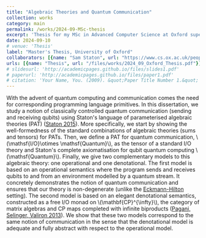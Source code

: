 ```yaml
---
title: "Algebraic Theories and Quantum Communication"
collection: works
category: main
permalink: /works/2024-09-MSc-thesis
excerpt: 'Thesis for my MSc in Advanced Computer Science at Oxford supervised by Sam Staton. This thesis gives an algebraic formulation to classically controlled quantum communication.'
date: 2024-09-10
# venue: 'Thesis'
label: "Master's Thesis, University of Oxford"
collaborators: [{name: "Sam Staton", url: "https://www.cs.ox.ac.uk/people/samuel.staton/main.html"}]
urls: [{name: "Thesis", url: "/files/works/2024_09_Oxford_Thesis.pdf"}]
# slidesurl: 'http://academicpages.github.io/files/slides1.pdf'
# paperurl: 'http://academicpages.github.io/files/paper1.pdf'
# citation: 'Your Name, You. (2009). &quot;Paper Title Number 1.&quot; <i>Journal 1</i>. 1(1).'
---
```


With the advent of quantum computing and communication comes the need for corresponding programming language primitives. In this dissertation, we study a notion of classically controlled quantum communication (sending and receiving qubits) using Staton's language of parameterised algebraic theories (PAT) ([Staton 2015](https://www.cs.ox.ac.uk/people/samuel.staton/papers/popl2015.pdf)). More specifically, we start by showing the well-formedness of the standard combinations of algebraic theories (sums and tensors) for PATs. Then, we define a PAT for quantum communication, \\(\mathsf{I/O}\otimes \mathsf{Quantum}\\), as the tensor of a standard I/O theory and Staton's complete axiomatisation for qubit quantum computing \\(\mathsf{Quantum}\\). Finally, we give two complementary models to this algebraic theory: one operational and one denotational. The first model is based on an operational semantics where the program sends and receives qubits to and from an environment modelled by a quantum stream. It concretely demonstrates the notion of quantum communication and ensures that our theory is non-degenerate (unlike the [Eckmann-Hilton](https://en.wikipedia.org/wiki/Eckmann%E2%80%93Hilton_argument) setting). The second model is based on an elegant denotational semantics, constructed as a free I/O monad on \\(\mathbf{CP}^{\infty}\\), the category of matrix algebras and CP maps completed with infinite biproducts ([Pagani, Selinger, Valiron 2013](https://arxiv.org/abs/1311.2290)). We show that these two models correspond to the same notion of communication in the sense that the denotational model is adequate and fully abstract with respect to the operational model. 


